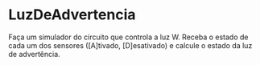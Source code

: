 # LuzDeAdvertencia
Faça um simulador do circuito que controla a luz W. Receba o estado de cada um dos sensores ([A]tivado, [D]esativado) e calcule o estado da luz de advertência.

